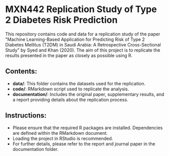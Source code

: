 # MXN442 Replication Study of Type 2 Diabetes Risk Prediction

This repository contains code and data for a replication study of the paper "Machine Learning-Based Application for Predicting Risk of Type 2 Diabetes Mellitus (T2DM) in Saudi Arabia: A Retrospective Cross-Sectional Study" by Syed and Khan (2020). The aim of this project is to replicate the results presented in the paper as closely as possible using R.

## Contents:
- **data/**: This folder contains the datasets used for the replication.
- **code/**: RMarkdown script used to replicate the analysis.
- **documentation/**: Includes the original paper, supplementary results, and a report providing details about the replication process.

## Instructions:
- Please ensure that the required R packages are installed. Dependencies are defined within the RMarkdown document.
- Loading the project in RStudio is recommended.
- For further details, please refer to the report and journal paper in the documentation folder.
